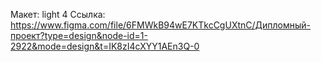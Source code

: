 Макет: light 4
Ссылка: https://www.figma.com/file/6FMWkB94wE7KTkcCgUXtnC/Дипломный-проект?type=design&node-id=1-2922&mode=design&t=IK8zI4cXYY1AEn3Q-0
